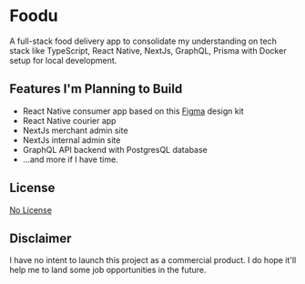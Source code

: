 # Foodu

A full-stack food delivery app to consolidate my understanding on tech stack like TypeScript, React Native, NextJs, GraphQL, Prisma with Docker setup for local development.

## Features I'm Planning to Build

  - React Native consumer app based on this [Figma](https://www.figma.com/community/file/1145044873976352903) design kit
  - React Native courier app
  - NextJs merchant admin site
  - NextJs internal admin site
  - GraphQL API backend with PostgresQL database
  - ...and more if I have time.

## License

[No License](https://choosealicense.com/no-permission)

## Disclaimer

I have no intent to launch this project as a commercial product. I do hope it'll help me to land some job opportunities in the future.
